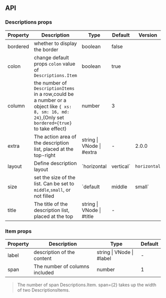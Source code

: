 ## API

### Descriptions props

| Property | Description | Type | Default | Version |
| --- | --- | --- | --- | --- |
| bordered | whether to display the border | boolean | false |  |
| colon | change default props `colon` value of `Descriptions.Item` | boolean | true |  |
| column | the number of `DescriptionItems` in a row,could be a number or a object like `{ xs: 8, sm: 16, md: 24}`,(Only set `bordered={true}` to take effect) | number | 3 |  |
| extra | The action area of the description list, placed at the top-right | string \| VNode \| #extra | - | 2.0.0 |
| layout | Define description layout | `horizontal | vertical` | `horizontal` |  |
| size | set the size of the list. Can be set to `middle`,`small`, or not filled | `default | middle | small` | `default` |  |
| title | The title of the description list, placed at the top | string \| VNode \| #title | - |  |

### Item props

| Property | Description                    | Type                      | Default |
| -------- | ------------------------------ | ------------------------- | ------- |
| label    | description of the content     | string \| VNode \| #label | -       |
| span     | The number of columns included | number                    | 1       |

> The number of span Descriptions.Item. span={2} takes up the width of two DescriptionsItems.
